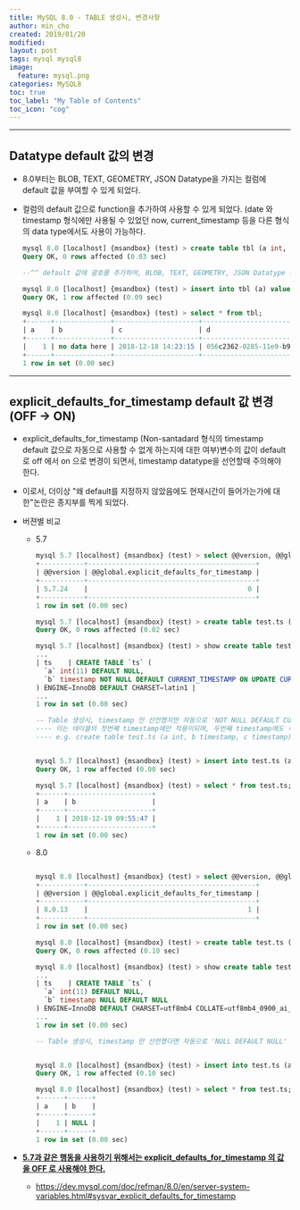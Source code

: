 ```yaml
---
title: MySQL 8.0 - TABLE 생성시, 변경사항
author: min_cho
created: 2019/01/20
modified:
layout: post
tags: mysql mysql8
image:
  feature: mysql.png
categories: MySQL8
toc: true
toc_label: "My Table of Contents"
toc_icon: "cog"
---
```



------
## Datatype default 값의 변경

- 8.0부터는 BLOB, TEXT, GEOMETRY, JSON Datatype을 가지는 컬럼에 default 값을 부여할 수 있게 되었다.

- 컬럼의 default 값으로 function을 추가하여 사용할 수 있게 되었다. (date 와 timestamp 형식에만 사용될 수 있었던 now, current_timestamp 등을 다른 형식의 data type에서도 사용이 가능하다.

  ```sql
  mysql 8.0 [localhost] {msandbox} (test) > create table tbl (a int, b text default ('no data here'), c varchar(20) default (current_timestamp), d char(36) default (uuid()));
  Query OK, 0 rows affected (0.03 sec)

  --^^ default 값에 괄호를 추가하여, BLOB, TEXT, GEOMETRY, JSON Datatype 에서도 default 값을 추가할 수 있다.

  mysql 8.0 [localhost] {msandbox} (test) > insert into tbl (a) values (1);
  Query OK, 1 row affected (0.09 sec)

  mysql 8.0 [localhost] {msandbox} (test) > select * from tbl;
  +------+--------------+---------------------+--------------------------------------+
  | a    | b            | c                   | d                                    |
  +------+--------------+---------------------+--------------------------------------+
  |    1 | no data here | 2018-12-18 14:23:15 | 056c2362-0285-11e9-b9f4-1436d38009ac |
  +------+--------------+---------------------+--------------------------------------+
  1 row in set (0.00 sec)
  ```



------

## explicit_defaults_for_timestamp default 값 변경 (OFF → ON)

- explicit_defaults_for_timestamp (Non-santadard 형식의 timestamp default 값으로 자동으로 사용할 수 없게 하는지에 대한 여부)변수의 값이 default로 off 에서 on 으로 변경이 되면서, timestamp datatype을 선언할때 주의해야 한다.

- 이로서, 더이상 "왜 default를 지정하지 않았음에도 현재시간이 들어가는가에 대한"논란은 종지부를 찍게 되었다.

- 버젼별 비교

  - 5.7

    ```sql
    mysql 5.7 [localhost] {msandbox} (test) > select @@version, @@global.explicit_defaults_for_timestamp;
    +-----------+------------------------------------------+
    | @@version | @@global.explicit_defaults_for_timestamp |
    +-----------+------------------------------------------+
    | 5.7.24    |                                        0 |
    +-----------+------------------------------------------+
    1 row in set (0.00 sec)

    mysql 5.7 [localhost] {msandbox} (test) > create table test.ts (a int, b timestamp);
    Query OK, 0 rows affected (0.02 sec)

    mysql 5.7 [localhost] {msandbox} (test) > show create table test.ts;
    ...
    | ts    | CREATE TABLE `ts` (
      `a` int(11) DEFAULT NULL,
      `b` timestamp NOT NULL DEFAULT CURRENT_TIMESTAMP ON UPDATE CURRENT_TIMESTAMP
    ) ENGINE=InnoDB DEFAULT CHARSET=latin1 |
    ...
    1 row in set (0.00 sec)

    -- Table 생성시, timestamp 만 선언했지만 자동으로 'NOT NULL DEFAULT CURRENT_TIMESTAMP ON UPDATE CURRENT_TIMESTAMP' 이 속성으로 주어진다.
    ---- 이는 테이블의 첫번째 timestamp에만 적용이되며, 두번째 timestamp에도 속성을 지정하지 않느다면, default 값을 지정하라는 에러가 발생된다.
    ---- e.g. create table test.ts (a int, b timestamp, c timestamp); -> ERROR 1067 (42000): Invalid default value for 'c'


    mysql 5.7 [localhost] {msandbox} (test) > insert into test.ts (a) values (1);
    Query OK, 1 row affected (0.00 sec)

    mysql 5.7 [localhost] {msandbox} (test) > select * from test.ts;
    +------+---------------------+
    | a    | b                   |
    +------+---------------------+
    |    1 | 2018-12-19 09:55:47 |
    +------+---------------------+
    1 row in set (0.00 sec)
    ```

  - 8.0

    ```sql

    mysql 8.0 [localhost] {msandbox} (test) > select @@version, @@global.explicit_defaults_for_timestamp;
    +-----------+------------------------------------------+
    | @@version | @@global.explicit_defaults_for_timestamp |
    +-----------+------------------------------------------+
    | 8.0.13    |                                        1 |
    +-----------+------------------------------------------+
    1 row in set (0.00 sec)

    mysql 8.0 [localhost] {msandbox} (test) > create table test.ts (a int, b timestamp);
    Query OK, 0 rows affected (0.10 sec)

    mysql 8.0 [localhost] {msandbox} (test) > show create table test.ts;
    ...
    | ts    | CREATE TABLE `ts` (
      `a` int(11) DEFAULT NULL,
      `b` timestamp NULL DEFAULT NULL
    ) ENGINE=InnoDB DEFAULT CHARSET=utf8mb4 COLLATE=utf8mb4_0900_ai_ci |
    ...
    1 row in set (0.00 sec)

    -- Table 생성시, timestamp 만 선언했다면 자동으로 'NULL DEFAULT NULL' 이 속성으로 주어진다. 이는 explicit_defaults_for_timestamp=0 일때,  create table test.ts (a int, b timestamp null); 로 설정하는것과 동일하다.


    mysql 8.0 [localhost] {msandbox} (test) > insert into test.ts (a) values (1);
    Query OK, 1 row affected (0.10 sec)

    mysql 8.0 [localhost] {msandbox} (test) > select * from test.ts;
    +------+------+
    | a    | b    |
    +------+------+
    |    1 | NULL |
    +------+------+
    1 row in set (0.00 sec)
    ```



- **<u>5.7과 같은 행동을 사용하기 위해서는 explicit_defaults_for_timestamp 의 값을 OFF 로 사용해야 한다.</u>**

  - https://dev.mysql.com/doc/refman/8.0/en/server-system-variables.html#sysvar_explicit_defaults_for_timestamp
